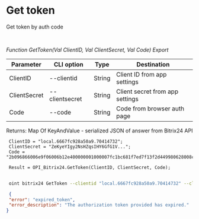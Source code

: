 ﻿---
sidebar_position: 2
---

# Get token
 Get token by auth code




<br/>


*Function GetToken(Val ClientID, Val ClientSecret, Val Code) Export*

 | Parameter | CLI option | Type | Destination |
 |-|-|-|-|
 | ClientID | --clientid | String | Client ID from app settings |
 | ClientSecret | --clientsecret | String | Client secret from app settings |
 | Code | --code | String | Code from browser auth page |

 
 Returns: Map Of KeyAndValue - serialized JSON of answer from Bitrix24 API


```bsl title="Code example"
 ClientID = "local.6667fc928a50a9.70414732";
 ClientSecret = "ZeKyeYIgy2NsHZqsIHY6GfG1V...";
 Code = "2b096866006e9f06006b12e400000001000007fc1bc681f7ed7f13f2d449980628008c";
 
 Result = OPI_Bitrix24.GetToken(ClientID, ClientSecret, Code);
```
	


```sh title="CLI command example"
 
 oint bitrix24 GetToken --clientid "local.6667fc928a50a9.70414732" --clientsecret "ZeKyeYIgy2NsHZqsIHY6GfG1V..." --code "2b096866006e9f06006b12e400000001000007fc1bc681f7ed7f13f2d449980628008c"

```

```json title="Result"
 {
 "error": "expired_token",
 "error_description": "The authorization token provided has expired."
}
```
